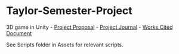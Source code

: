 # Taylor-Semester-Project
 3D game in Unity -
 [Project Proposal](https://docs.google.com/document/d/1aIjLbx2-PY9izImiQRPVJrPblcxEDiDZoIpFZgU5r4c/edit?usp=sharing) -
 [Project Journal](https://docs.google.com/document/d/1y3LxqeACKem9OSNTMD14KxnLK50I9mU1WDrDySPCCKY/edit?usp=sharing) -
 [Works Cited Document](https://docs.google.com/document/d/1g0q8gcvgiMwoL42X83XV0POreEN_fsLFpyBFrc8RkT4/edit?usp=sharing)

 See Scripts folder in Assets for relevant scripts.
